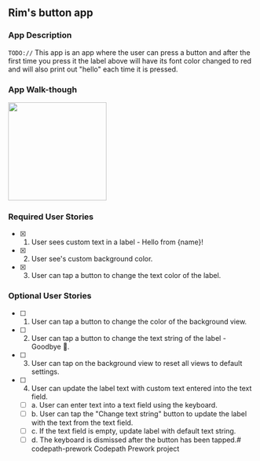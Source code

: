 ## Rim's button app

### App Description
`TODO://` This app is an app where the user can press a button and after the first time you press it the label above will have its font color changed to red and will also print out "hello" each time it is pressed.

### App Walk-though

<img src="https://im5.ezgif.com/tmp/ezgif-5-8cc9ecbf9a.gif" width=200><br>

### Required User Stories
- [x] 1. User sees custom text in a label - Hello from {name}!
- [x] 2. User see's custom background color.
- [x] 3. User can tap a button to change the text color of the label.

### Optional User Stories
- [ ] 1. User can tap a button to change the color of the background view.
- [ ] 2. User can tap a button to change the text string of the label - Goodbye 👋.
- [ ] 3. User can tap on the background view to reset all views to default settings.
- [ ] 4. User can update the label text with custom text entered into the text field.
   - [ ] a. User can enter text into a text field using the keyboard.
   - [ ] b. User can tap the "Change text string" button to update the label with the text from the text field.
   - [ ] c. If the text field is empty, update label with default text string.
   - [ ] d. The keyboard is dismissed after the button has been tapped.# codepath-prework
Codepath Prework project

